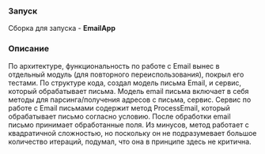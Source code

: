 ### Запуск
Сборка для запуска - **EmailApp**

### Описание

По архитектуре, функциональность по работе с Email вынес в отдельный модуль (для повторного переиспользования), покрыл его тестами.
По структуре кода, создал модель письма Email, и сервис, который обрабатывает письма. Модель email письма включает в себя методы для парсинга/получения адресов с письма, сервис.
Сервис по работе с Email письмами содержит метод ProcessEmail, который обрабатывает письмо согласно условию. После обработки email письмо принимает обработанные поля.
Из минусов, метод работает с квадратичной сложностью, но поскольку он не подразумевает большое количество итераций, подумал, что она в принципе здесь не критична.

